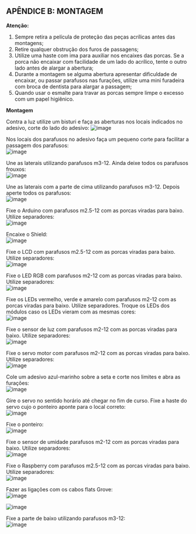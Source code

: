 ## APÊNDICE B: MONTAGEM

**Atenção:**

1. Sempre retira a película de proteção das peças acrílicas antes das montagens;  
2. Retire qualquer obstrução dos furos de passagens;  
3. Utilize uma haste com ima para auxiliar nos encaixes das porcas. Se a porca não encaixar com facilidade de um lado do acrílico, tente o outro lado antes de alargar a abertura;  
4. Durante a montagem se alguma abertura apresentar dificuldade de encaixar, ou passar parafusos nas furações, utilize uma mini furadeira com broca de dentista para alargar a passagem;  
5. Quando usar o esmalte para travar as porcas sempre limpe o excesso com um papel higiênico.  
  
**Montagem**
  
Contra a luz utilize um bisturi e faça as aberturas nos locais indicados no adesivo, corte do lado do adesivo:
![image](https://user-images.githubusercontent.com/90244580/184408401-80fc2338-0c5b-478d-b55d-f787075ab005.png) 

Nos locais dos parafusos no adesivo faça um pequeno corte para facilitar a passagem dos parafusos:   
![image](https://user-images.githubusercontent.com/90244580/184408475-be9f7ca1-f36a-40d7-9563-7df4655376e9.png)  

Une as laterais utilizando parafusos m3-12. Ainda deixe todos os parafusos frouxos:  
![image](https://user-images.githubusercontent.com/90244580/184408531-a567cb54-23a2-4874-b07c-d6c41fe3f82d.png)  

Une as laterais com a parte de cima utilizando parafusos m3-12. Depois aperte todos os parafusos:  
![image](https://user-images.githubusercontent.com/90244580/184408571-65b7b3a5-320c-49ad-9a1b-476ae5cf8c31.png)  

Fixe o Arduino com parafusos m2.5-12 com as porcas viradas para baixo. Utilize separadores:  
![image](https://user-images.githubusercontent.com/90244580/184408609-4c9f19f1-a37a-4199-af4d-97bc60318009.png)  

Encaixe o Shield:  
![image](https://user-images.githubusercontent.com/90244580/184408685-a7beec32-ca42-4f24-aa9c-57d0c486be12.png)  

Fixe o LCD com parafusos m2.5-12 com as porcas viradas para baixo. Utilize separadores:  
![image](https://user-images.githubusercontent.com/90244580/184408712-292ea659-fdde-4cec-b9b9-aa3ff417ab46.png)  

Fixe o LED RGB com parafusos m2-12 com as porcas viradas para baixo. Utilize separadores:  
![image](https://user-images.githubusercontent.com/90244580/184408753-9f7a2c43-e347-4524-a480-0f711b1df2ea.png)  

Fixe os LEDs vermelho, verde e amarelo com parafusos m2-12 com as porcas viradas para baixo. Utilize separadores. Troque os LEDs dos módulos caso os LEDs vieram com as mesmas cores:  
![image](https://user-images.githubusercontent.com/90244580/184408798-daea08f6-ab9c-4e33-87d8-dfc23b95ef3b.png)  

Fixe o sensor de luz com parafusos m2-12 com as porcas viradas para baixo. Utilize separadores:  
![image](https://user-images.githubusercontent.com/90244580/184408833-d18cd989-9606-4621-a58b-74f5b428cf30.png)  

Fixe o servo motor com parafusos m2-12 com as porcas viradas para baixo. Utilize separadores:  
![image](https://user-images.githubusercontent.com/90244580/184408859-da1eafb9-0398-421a-a649-2e7425ac85ac.png)  

Cole um adesivo azul-marinho sobre a seta e corte nos limites e abra as furações:  
![image](https://user-images.githubusercontent.com/90244580/184408878-02393d61-8f59-4f52-97d9-1a98dc08fc7e.png)  

Gire o servo no sentido horário até chegar no fim de curso. Fixe a haste do servo cujo o ponteiro aponte para o local correto:  
![image](https://user-images.githubusercontent.com/90244580/184408911-44350fef-cdee-4b33-bd5e-f80af933ffce.png) 

Fixe o ponteiro:  
![image](https://user-images.githubusercontent.com/90244580/184408944-58eaa92b-4a21-4543-85b0-f29a02f1b329.png) 

Fixe o sensor de umidade parafusos m2-12 com as porcas viradas para baixo. Utilize separadores:  
![image](https://user-images.githubusercontent.com/90244580/184408974-888efb0e-e5bf-43b4-8b20-c31d1ba9d021.png) 

Fixe o Raspberry com parafusos m2.5-12 com as porcas viradas para baixo. Utilize separadores:  
![image](https://user-images.githubusercontent.com/90244580/184409004-2d3f9f9d-dcb2-498b-a66b-f758e9d76e5e.png)  

Fazer as ligações com os cabos flats Grove:  
![image](https://user-images.githubusercontent.com/90244580/184409047-5a244cd2-9430-4f0b-9b61-ca1b1c503193.png)  

![image](https://user-images.githubusercontent.com/90244580/184409081-2125e688-ff15-432f-b9f8-1d000aeba814.png) 

Fixe a parte de baixo utilizando parafusos m3-12:  
![image](https://user-images.githubusercontent.com/90244580/184409143-d1792e66-47c5-4597-9887-0b52d41622dc.png)